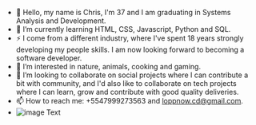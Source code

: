 - 👋 Hello, my name is Chris, I'm 37 and I am graduating in Systems Analysis and Development.
- 🌱 I’m currently learning HTML, CSS, Javascript, Python and SQL.
- ⚡ I come from a different industry, where I've spent 18 years strongly developing my people skills. I am now looking forward to becoming a software developer.
- 👀 I’m interested in nature, animals, cooking and gaming.
- 💞️ I’m looking to collaborate on social projects where I can contribute a bit with community, and I'd also like to collaborate on tech projects where I can learn, grow and contribute with good quality deliveries.
- 📫 How to reach me: +5547999273563 and loppnow.cd@gmail.com.
-  ![image](https://github.com/user-attachments/assets/f0f45459-d6e0-4847-9893-c809b406af1b) Text


<!---
loppnowcd/loppnowcd is a ✨ special ✨ repository because its `README.md` (this file) appears on your GitHub profile.
You can click the Preview link to take a look at your changes.
--->
